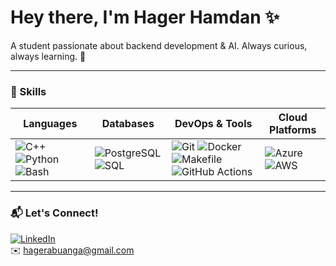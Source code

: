 # Hey there, I'm **Hager Hamdan** ✨

A student passionate about backend development & AI. Always curious, always learning. 💖

---

### 🧰 Skills

| Languages                 | Databases            | DevOps & Tools                     | Cloud Platforms           |
|---------------------------|----------------------|----------------------------------|---------------------------|
| ![C++](https://img.shields.io/badge/C++-blueviolet?style=flat&logo=c%2B%2B&logoColor=white) ![Python](https://img.shields.io/badge/Python-lightpink?style=flat&logo=python&logoColor=white) ![Bash](https://img.shields.io/badge/Bash-pink?style=flat&logo=gnu-bash&logoColor=white) | ![PostgreSQL](https://img.shields.io/badge/PostgreSQL-lightblue?style=flat&logo=postgresql&logoColor=white) ![SQL](https://img.shields.io/badge/SQL-lightsteelblue?style=flat&logo=mysql&logoColor=white) | ![Git](https://img.shields.io/badge/Git-lightcoral?style=flat&logo=git&logoColor=white) ![Docker](https://img.shields.io/badge/Docker-lightseagreen?style=flat&logo=docker&logoColor=white) ![Makefile](https://img.shields.io/badge/Makefile-palevioletred?style=flat&logo=gnu&logoColor=white) ![GitHub Actions](https://img.shields.io/badge/GitHub_Actions-plum?style=flat&logo=github-actions&logoColor=white) | ![Azure](https://img.shields.io/badge/Azure-lightcyan?style=flat&logo=microsoft-azure&logoColor=white) ![AWS](https://img.shields.io/badge/AWS-lightpink?style=flat&logo=amazon-aws&logoColor=white) |

---

### 📬 Let's Connect!

[![LinkedIn](https://img.shields.io/badge/LinkedIn-pink?style=flat&logo=linkedin&logoColor=white)](https://www.linkedin.com/in/hager-hamdan-320692251/)  
✉️ hagerabuanga@gmail.com


<!---
imhaqer/imhaqer is a ✨ special ✨ repository because its `README.md` (this file) appears on your GitHub profile.
You can click the Preview link to take a look at your changes.
--->

